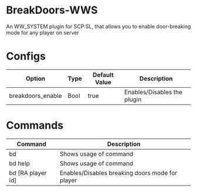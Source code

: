 # BreakDoors-WWS
An WW_SYSTEM plugin for SCP:SL, that allows you to enable door-breaking mode for any player on server

# Configs
| Option | Type | Default Value | Description |
| --- | --- | --- | --- |
| breakdoors_enable | Bool | true | Enables/Disables the plugin |

# Commands
| Command | Description |
| --- | --- |
| bd | Shows usage of command |
| bd help | Shows usage of command |
| bd [RA player id] | Enables/Disables breaking doors mode for player |
